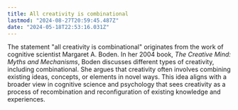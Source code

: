 ```yaml
---
title: All creativity is combinational
lastmod: "2024-08-27T20:59:45.487Z"
date: "2024-05-18T22:53:16.031Z"
---
```


The statement "all creativity is combinational" originates from the work of cognitive scientist Margaret A. Boden. In her 2004 book, _The Creative Mind: Myths and Mechanisms_, Boden discusses different types of creativity, including combinational. She argues that creativity often involves combining existing ideas, concepts, or elements in novel ways. This idea aligns with a broader view in cognitive science and psychology that sees creativity as a process of recombination and reconfiguration of existing knowledge and experiences.
